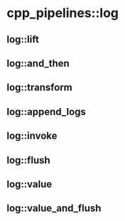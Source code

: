 # cpp_pipelines::log

## log::lift

## log::and_then
## log::transform
## log::append_logs
## log::invoke
## log::flush
## log::value
## log::value_and_flush
